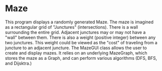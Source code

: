 # Maze

This program displays a randomly generated Maze. The maze is imagined as a rectangular grid of "Junctures" (intersections). There is a wall surrounding the entire grid. Adjacent junctures may or may not have a "wall" between them. There is also a weight (positive integer) between any two junctures. This weight could be viewed as the "cost" of traveling from a juncture to an adjacent juncture. The MazeGUI class allows the user to create and display mazes.  It relies on an underlying MazeGraph, which stores the maze as a Graph, and can perform various algorithms (DFS, BFS, and Dijsktra.)
